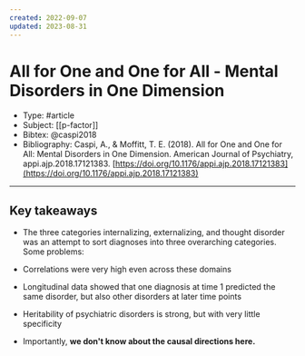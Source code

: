 ```yaml
---
created: 2022-09-07
updated: 2023-08-31
---
```

# All for One and One for All - Mental Disorders in One Dimension
* Type: #article
* Subject: [[p-factor]]
* Bibtex: @caspi2018
* Bibliography: Caspi, A., & Moffitt, T. E. (2018). All for One and One for All: Mental Disorders in One Dimension. American Journal of Psychiatry, appi.ajp.2018.17121383. [https://doi.org/10.1176/appi.ajp.2018.17121383](https://doi.org/10.1176/appi.ajp.2018.17121383)
---
## Key takeaways
-   The three categories internalizing, externalizing, and thought disorder was an attempt to sort diagnoses into three overarching categories. Some problems:
        
-   Correlations were very high even across these domains
-   Longitudinal data showed that one diagnosis at time 1 predicted the same disorder, but also other disorders at later time points    
-   Heritability of psychiatric disorders is strong, but with very little specificity       
-   Importantly, **we don't know about the causal directions here.**